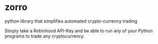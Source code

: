 # zorro

python library that simplifies automated crypto-currency trading

Simply take a Robinhood API-Key and be able to run any of your Python programs to trade any cryptocurrency.
